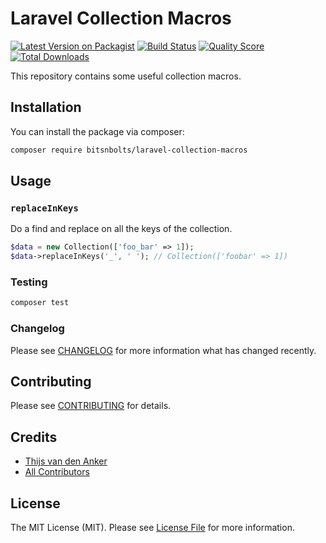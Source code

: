 # Laravel Collection Macros

[![Latest Version on Packagist](https://img.shields.io/packagist/v/bitsnbolts/laravel-collection-macros.svg?style=flat-square)](https://packagist.org/packages/bitsnbolts/laravel-collection-macros)
[![Build Status](https://img.shields.io/travis/bitsnbolts/laravel-collection-macros/master.svg?style=flat-square)](https://travis-ci.org/bitsnbolts/laravel-collection-macros)
[![Quality Score](https://img.shields.io/scrutinizer/g/bitsnbolts/laravel-collection-macros.svg?style=flat-square)](https://scrutinizer-ci.com/g/bitsnbolts/laravel-collection-macros)
[![Total Downloads](https://img.shields.io/packagist/dt/bitsnbolts/laravel-collection-macros.svg?style=flat-square)](https://packagist.org/packages/bitsnbolts/laravel-collection-macros)

This repository contains some useful collection macros.

## Installation

You can install the package via composer:

```bash
composer require bitsnbolts/laravel-collection-macros
```

## Usage
### `replaceInKeys`

Do a find and replace on all the keys of the collection.

```php
$data = new Collection(['foo_bar' => 1]);
$data->replaceInKeys('_', ' '); // Collection(['foobar' => 1])
```

### Testing

``` bash
composer test
```

### Changelog

Please see [CHANGELOG](CHANGELOG.md) for more information what has changed recently.

## Contributing

Please see [CONTRIBUTING](CONTRIBUTING.md) for details.

## Credits

- [Thijs van den Anker](https://github.com/thijsvdanker)
- [All Contributors](../../contributors)

## License

The MIT License (MIT). Please see [License File](LICENSE.md) for more information.
